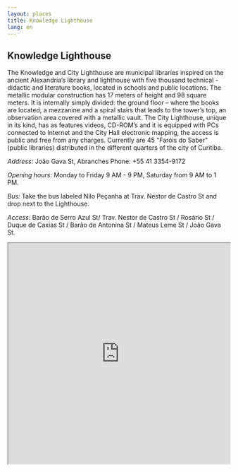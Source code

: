 ```yaml
---
layout: places
title: Knowledge Lighthouse
lang: en
---
```


## Knowledge Lighthouse

The Knowledge and City Lighthouse are municipal libraries inspired on the ancient Alexandria’s library and lighthouse with five thousand technical -didactic and literature books, located in schools and public locations. The metallic modular construction has 17 meters of height and 98 square meters. It is internally simply divided: the ground floor – where the books are located, a mezzanine and a spiral stairs that leads to the tower’s top, an observation area covered with a metallic vault. The City Lighthouse, unique in its kind, has as features videos, CD-ROM’s and it is equipped with PCs connected to Internet and the City Hall electronic mapping, the access is public and free from any charges. Currently are 45 "Faróis do Saber" (public libraries) distributed in the different quarters of the city of Curitiba.


*Address:*
João Gava St, Abranches
Phone: +55 41 3354-9172

*Opening hours:*
Monday to Friday 9 AM - 9 PM, Saturday from 9 AM to 1 PM.

*Bus:*
Take the bus labeled Nilo Peçanha at Trav. Nestor de Castro St and drop next to the Lighthouse.

*Access:*
Barão de Serro Azul St/ Trav. Nestor de Castro St / Rosário St / Duque de Caxias St / Barão de Antonina St / Mateus Leme St / João Gava St.

<iframe style="width:100%; height:500px;" src="https://a.tiles.mapbox.com/v3/nolram.iib1ok3c/attribution,zoompan,zoomwheel,geocoder,share.html"></iframe>
